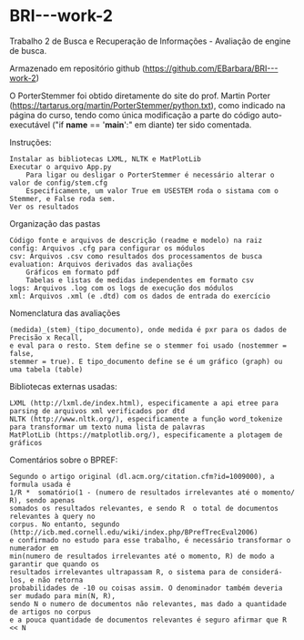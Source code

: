 # BRI---work-2

Trabalho 2 de Busca e Recuperação de Informações - Avaliação de engine de busca.

Armazenado em repositório github (https://github.com/EBarbara/BRI---work-2)

O PorterStemmer foi obtido diretamente do site do prof. Martin Porter (https://tartarus.org/martin/PorterStemmer/python.txt), como indicado na página do curso, tendo como única modificação a parte do código auto-executável ("if __name__ == '__main__':" em diante) ter sido comentada.

Instruções:

    Instalar as bibliotecas LXML, NLTK e MatPlotLib
    Executar o arquivo App.py
        Para ligar ou desligar o PorterStemmer é necessário alterar o valor de config/stem.cfg
        Especificamente, um valor True em USESTEM roda o sistama com o Stemmer, e False roda sem.        
    Ver os resultados

Organização das pastas

    Código fonte e arquivos de descrição (readme e modelo) na raiz
    config: Arquivos .cfg para configurar os módulos
    csv: Arquivos .csv como resultados dos processamentos de busca
    evaluation: Arquivos derivados das avaliações
        Gráficos em formato pdf
        Tabelas e listas de medidas independentes em formato csv
    logs: Arquivos .log com os logs de execução dos módulos
    xml: Arquivos .xml (e .dtd) com os dados de entrada do exercício
    
Nomenclatura das avaliações
    
    (medida)_(stem)_(tipo_documento), onde medida é pxr para os dados de Precisão x Recall,
    e eval para o resto. Stem define se o stemmer foi usado (nostemmer = false, 
    stemmer = true). E tipo_documento define se é um gráfico (graph) ou uma tabela (table)
    
  

Bibliotecas externas usadas:

    LXML (http://lxml.de/index.html), especificamente a api etree para parsing de arquivos xml verificados por dtd
    NLTK (http://www.nltk.org/), especificamente a função word_tokenize para transformar um texto numa lista de palavras
    MatPlotLib (https://matplotlib.org/), especificamente a plotagem de gráficos
    
Comentários sobre o BPREF:
    
    Segundo o artigo original (dl.acm.org/citation.cfm?id=1009000), a formula usada é 
    1/R *  somatório(1 - (numero de resultados irrelevantes até o momento/ R), sendo apenas 
    somados os resultados relevantes, e sendo R  o total de documentos relevantes à query no
    corpus. No entanto, segundo (http://icb.med.cornell.edu/wiki/index.php/BPrefTrecEval2006)
    e confirmado no estudo para esse trabalho, é necessário transformar o numerador em
    min(numero de resultados irrelevantes até o momento, R) de modo a garantir que quando os
    resultados irrelevantes ultrapassam R, o sistema para de considerá-los, e não retorna 
    probabilidades de -10 ou coisas assim. O denominador também deveria ser mudado para min(N, R), 
    sendo N o numero de documentos não relevantes, mas dado a quantidade de artigos no corpus
    e a pouca quantidade de documentos relevantes é seguro afirmar que R << N
    